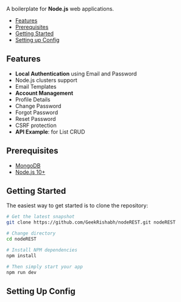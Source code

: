 A boilerplate for **Node.js** web applications.



- [Features](#features)
- [Prerequisites](#prerequisites)
- [Getting Started](#getting-started)
- [Setting up Config](#setting-up-config)

Features
--------

- **Local Authentication** using Email and Password
- Node.js clusters support
- Email Templates
- **Account Management**
 - Profile Details
 - Change Password
 - Forgot Password
 - Reset Password
- CSRF protection
- **API Example**: for List CRUD 

Prerequisites
-------------

- [MongoDB](https://www.mongodb.com/download-center/community)
- [Node.js 10+](http://nodejs.org)



Getting Started
---------------

The easiest way to get started is to clone the repository:

```bash
# Get the latest snapshot
git clone https://github.com/GeekRishabh/nodeREST.git nodeREST

# Change directory
cd nodeREST

# Install NPM dependencies
npm install

# Then simply start your app
npm run dev
```


Setting Up Config
------------------

